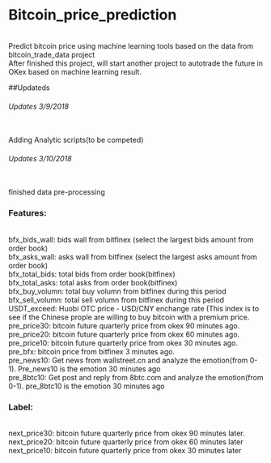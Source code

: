 # Bitcoin_price_prediction

<br> Predict bitcoin price using machine learning tools based on the data from bitcoin_trade_data project
<br> After finished this project, will start another project to autotrade the future in OKex based on machine learning result.

##Updateds
###### Updates 3/9/2018
<br> Adding Analytic scripts(to be competed)

###### Updates 3/10/2018
<br> finished data pre-processing

### Features:
<br>bfx_bids_wall: bids wall from bitfinex (select the largest bids amount from order book)
<br>bfx_asks_wall: asks wall from bitfinex (select the largest asks amount from order book)
<br>bfx_total_bids: total bids from order book(bitfinex)
<br>bfx_total_asks: total asks from order book(bitfinex)
<br>bfx_buy_volumn: total buy volumn from bitfinex during this period
<br>bfx_sell_volumn: total sell volumn from bitfinex during this period
<br>USDT_exceed: Huobi OTC price - USD/CNY enchange rate (This index is to see if the Chinese prople are willing to buy bitcoin with a premium price.
<br>pre_price30: bitcoin future quarterly price from okex 90 minutes ago.
<br>pre_price20: bitcoin future quarterly price from okex 60 minutes ago.
<br>pre_price10: bitcoin future quarterly price from okex 30 minutes ago.
<br>pre_bfx: bitcoin price from bitfinex 3 minutes ago.
<br>pre_news10:  Get news from wallstreet.cn and analyze the emotion(from 0-1). Pre_news10 is the emotion 30 minutes ago 
<br>pre_8btc10:  Get post and reply from 8btc.com and analyze the emotion(from 0-1). pre_8btc10 is the emotion 30 minutes ago 

### Label:
<br>next_price30: bitcoin future quarterly price from okex 90 minutes later.
<br>next_price20: bitcoin future quarterly price from okex 60 minutes later
<br>next_price10: bitcoin future quarterly price from okex 30 minutes later
